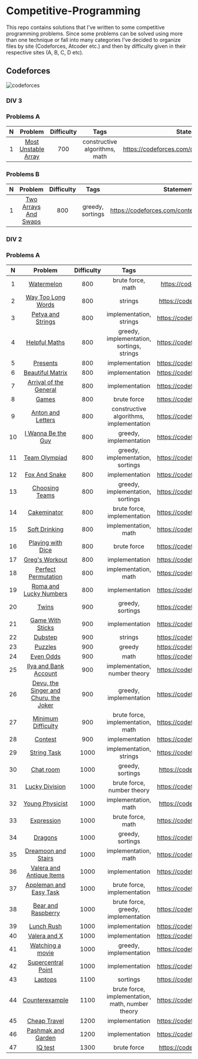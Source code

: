 # Competitive-Programming

This repo contains solutions that I've written to some competitive programming problems. Since some problems can be solved using more than one technique or fall into many categories I've decided to organize files by site (Codeforces, Atcoder etc.) and then by difficulty given in their respective sites (A, B, C, D etc).

## Codeforces
![codeforces](https://sta.codeforces.com/s/33823/images/codeforces-vs-coronavirus-65.png)

### DIV 3

### Problems A
**N**|**Problem**|**Difficulty**|**Tags**|**Statement**
:-----:|:-----:|:-----:|:-----:|:-----:
1|[Most Unstable Array](https://github.com/AbrMa/Competitive-Programming/blob/master/Codeforces/Div%203/A/Most%20Unstable%20Array.cpp)|700|constructive algorithms, math|https://codeforces.com/contest/1353/problem/A

### Problems B
**N**|**Problem**|**Difficulty**|**Tags**|**Statement**
:-----:|:-----:|:-----:|:-----:|:-----:
1|[Two Arrays And Swaps](https://github.com/AbrMa/Competitive-Programming/blob/master/Codeforces/Div%203/B/Two%20Arrays%20And%20Swaps.cpp)|800|greedy, sortings|https://codeforces.com/contest/1353/problem/B

### DIV 2

### Problems A
**N**|**Problem**|**Difficulty**|**Tags**|**Statement**
:-----:|:-----:|:-----:|:-----:|:-----:
1|[Watermelon](https://github.com/AbrMa/Competitive-Programming/blob/master/Codeforces/Div%202/A/Anton%20and%20Letters.cpp)|800|brute force, math|https://codeforces.com/problemset/problem/4/A
2|[Way Too Long Words](https://github.com/AbrMa/Competitive-Programming/blob/master/Codeforces/Div%202/A/Way%20Too%20Long%20Words.cpp)|800|strings|https://codeforces.com/problemset/problem/71/A
3|[Petya and Strings](https://github.com/AbrMa/Competitive-Programming/blob/master/Codeforces/Div%202/A/Petya%20and%20Strings.cpp)|800|implementation, strings|https://codeforces.com/problemset/problem/112/A
4|[Helpful Maths](https://github.com/AbrMa/Competitive-Programming/blob/master/Codeforces/Div%202/A/Helpful%20Maths.cpp)|800|greedy, implementation, sortings, strings|https://codeforces.com/problemset/problem/339/A
5|[Presents](https://github.com/AbrMa/Competitive-Programming/blob/master/Codeforces/Div%202/A/Presents.cpp)|800|implementation|https://codeforces.com/problemset/problem/136/A
6|[Beautiful Matrix](https://github.com/AbrMa/Competitive-Programming/blob/master/Codeforces/Div%202/A/Beautiful%20Matrix.cpp)|800|implementation|https://codeforces.com/problemset/problem/263/A
7|[Arrival of the General](https://github.com/AbrMa/Competitive-Programming/blob/master/Codeforces/Div%202/A/Arrival%20of%20the%20General.cpp)|800|implementation|https://codeforces.com/problemset/problem/144/A
8|[Games](https://github.com/AbrMa/Competitive-Programming/blob/master/Codeforces/Div%202/A/Games.cpp)|800|brute force|https://codeforces.com/problemset/problem/268/A
9|[Anton and Letters](https://github.com/AbrMa/Competitive-Programming/blob/master/Codeforces/Div%202/A/Anton%20and%20Letters.cpp)|800|constructive algorithms, implementation|https://codeforces.com/problemset/problem/443/A
10|[I Wanna Be the Guy](https://github.com/AbrMa/Competitive-Programming/blob/master/Codeforces/Div%202/A/I%20Wanna%20Be%20the%20Guy.cpp)|800|greedy, implementation|https://codeforces.com/problemset/problem/469/A
11|[Team Olympiad](https://github.com/AbrMa/Competitive-Programming/blob/master/Codeforces/Div%202/A/Team%20Olympiad.cpp)|800|greedy, implementation, sortings|https://codeforces.com/problemset/problem/490/A
12|[Fox And Snake](https://github.com/AbrMa/Competitive-Programming/blob/master/Codeforces/Div%202/A/Fox%20And%20Snake.cpp)|800|implementation|https://codeforces.com/problemset/problem/510/A
13|[Choosing Teams](https://github.com/AbrMa/Competitive-Programming/blob/master/Codeforces/Div%202/A/Choosing%20Teams.cpp)|800|greedy, implementation, sortings|https://codeforces.com/problemset/problem/432/A
14|[Cakeminator](https://github.com/AbrMa/Competitive-Programming/blob/master/Codeforces/Div%202/A/Cakeminator.cpp)|800|brute force, implementation|https://codeforces.com/problemset/problem/330/A
15|[Soft Drinking](https://github.com/AbrMa/Competitive-Programming/blob/master/Codeforces/Div%202/A/Soft%20Drinking.cpp)|800|implementation, math|https://codeforces.com/problemset/problem/151/A
16|[Playing with Dice](https://github.com/AbrMa/Competitive-Programming/blob/master/Codeforces/Div%202/A/Playing%20with%20Dice.cpp)|800|brute force|https://codeforces.com/problemset/problem/378/A
17|[Greg's Workout](https://github.com/AbrMa/Competitive-Programming/blob/master/Codeforces/Div%202/A/Greg's%20Workout.cpp)|800|implementation|https://codeforces.com/problemset/problem/255/A
18|[Perfect Permutation](https://github.com/AbrMa/Competitive-Programming/blob/master/Codeforces/Div%202/A/Perfect%20Permutation.cpp)|800|implementation, math|https://codeforces.com/problemset/problem/233/A
19|[Roma and Lucky Numbers](https://github.com/AbrMa/Competitive-Programming/blob/master/Codeforces/Div%202/A/Roma%20and%20Lucky%20Numbers.cpp)|800|implementation|https://codeforces.com/problemset/problem/262/A
20|[Twins](https://github.com/AbrMa/Competitive-Programming/blob/master/Codeforces/Div%202/A/Twins.cpp)|900|greedy, sortings|https://codeforces.com/problemset/problem/160/A
21|[Game With Sticks](https://github.com/AbrMa/Competitive-Programming/blob/master/Codeforces/Div%202/A/Game%20With%20Sticks.cpp)|900|implementation|https://codeforces.com/problemset/problem/451/A
22|[Dubstep](https://github.com/AbrMa/Competitive-Programming/blob/master/Codeforces/Div%202/A/Dubstep.cpp)|900|strings|https://codeforces.com/problemset/problem/208/A
23|[Puzzles](https://github.com/AbrMa/Competitive-Programming/blob/master/Codeforces/Div%202/A/Puzzles.cpp)|900|greedy|https://codeforces.com/problemset/problem/337/A
24|[Even Odds](https://github.com/AbrMa/Competitive-Programming/blob/master/Codeforces/Div%202/A/Even%20Odds.cpp)|900|math|https://codeforces.com/problemset/problem/318/A
25|[Ilya and Bank Account](https://github.com/AbrMa/Competitive-Programming/blob/master/Codeforces/Div%202/A/Ilya%20and%20Bank%20Account.cpp)|900|implementation, number theory|https://codeforces.com/problemset/problem/313/A
26|[Devu, the Singer and Churu, the Joker](https://github.com/AbrMa/Competitive-Programming/blob/master/Codeforces/Div%202/A/Devu%2C%20the%20Singer%20and%20Churu%2C%20the%20Joker.cpp)|900|greedy, implementation|https://codeforces.com/problemset/problem/439/A
27|[Minimum Difficulty](https://github.com/AbrMa/Competitive-Programming/blob/master/Codeforces/Div%202/A/Minimum%20Difficulty.cpp)|900|brute force, implementation, math|https://codeforces.com/problemset/problem/496/A
28|[Contest](https://github.com/AbrMa/Competitive-Programming/blob/master/Codeforces/Div%202/A/Contest.cpp)|900|implementation|https://codeforces.com/problemset/problem/501/A
29|[String Task](https://github.com/AbrMa/Competitive-Programming/blob/master/Codeforces/Div%202/A/String%20Task.cpp)|1000|implementation, strings|https://codeforces.com/problemset/problem/118/A
30|[Chat room](https://github.com/AbrMa/Competitive-Programming/blob/master/Codeforces/Div%202/A/Chat%20room.cpp)|1000|greedy, sortings|https://codeforces.com/problemset/problem/58/A
31|[Lucky Division](https://github.com/AbrMa/Competitive-Programming/blob/master/Codeforces/Div%202/A/Lucky%20Division.cpp)|1000|brute force, number theory|https://codeforces.com/problemset/problem/122/A
32|[Young Physicist](https://github.com/AbrMa/Competitive-Programming/blob/master/Codeforces/Div%202/A/Young%20Physicist.cpp)|1000|implementation, math|https://codeforces.com/problemset/problem/69/A
33|[Expression](https://github.com/AbrMa/Competitive-Programming/blob/master/Codeforces/Div%202/A/Expression.cpp)|1000|brute force, math|https://codeforces.com/problemset/problem/479/A
34|[Dragons](https://github.com/AbrMa/Competitive-Programming/blob/master/Codeforces/Div%202/A/Dragons.cpp)|1000|greedy, sortings|https://codeforces.com/problemset/problem/230/A
35|[Dreamoon and Stairs](https://github.com/AbrMa/Competitive-Programming/blob/master/Codeforces/Div%202/A/Dreamoon%20and%20Stairs.cpp)|1000|implementation, math|https://codeforces.com/problemset/problem/476/A
36|[Valera and Antique Items](https://github.com/AbrMa/Competitive-Programming/blob/master/Codeforces/Div%202/A/Valera%20and%20Antique%20Items.cpp)|1000|implementation|https://codeforces.com/problemset/problem/441/A
37|[Appleman and Easy Task](https://github.com/AbrMa/Competitive-Programming/blob/master/Codeforces/Div%202/A/Appleman%20and%20Easy%20Task.cpp)|1000|brute force, implementation|https://codeforces.com/problemset/problem/462/A
38|[Bear and Raspberry](https://github.com/AbrMa/Competitive-Programming/blob/master/Codeforces/Div%202/A/Bear%20and%20Raspberry.cpp)|1000|brute force, greedy, implementation|https://codeforces.com/problemset/problem/385/A
39|[Lunch Rush](https://github.com/AbrMa/Competitive-Programming/blob/master/Codeforces/Div%202/A/Lunch%20Rush.cpp)|1000|implementation|https://codeforces.com/problemset/problem/276/A
40|[Valera and X](https://github.com/AbrMa/Competitive-Programming/blob/master/Codeforces/Div%202/A/Valera%20and%20X.cpp)|1000|implementation|https://codeforces.com/problemset/problem/404/A
41|[Watching a movie](https://github.com/AbrMa/Competitive-Programming/blob/master/Codeforces/Div%202/A/Watching%20a%20movie.cpp)|1000|greedy, implementation|https://codeforces.com/problemset/problem/499/A
42|[Supercentral Point](https://github.com/AbrMa/Competitive-Programming/blob/master/Codeforces/Div%202/A/Supercentral%20Point.cpp)|1000|implementation|https://codeforces.com/problemset/problem/165/A
43|[Laptops](https://github.com/AbrMa/Competitive-Programming/blob/master/Codeforces/Div%202/A/Laptops.cpp)|1100|sortings|https://codeforces.com/problemset/problem/456/A
44|[Counterexample](https://github.com/AbrMa/Competitive-Programming/blob/master/Codeforces/Div%202/A/Counterexample.cpp)|1100|brute force, implementation, math, number theory|https://codeforces.com/problemset/problem/483/A
45|[Cheap Travel](https://github.com/AbrMa/Competitive-Programming/blob/master/Codeforces/Div%202/A/Cheap%20Travel.cpp)|1200|implementation|https://codeforces.com/problemset/problem/466/A
46|[Pashmak and Garden](https://github.com/AbrMa/Competitive-Programming/blob/master/Codeforces/Div%202/A/Pashmak%20and%20Garden.cpp)|1200|implementation|https://codeforces.com/problemset/problem/459/A
47|[IQ test](https://github.com/AbrMa/Competitive-Programming/blob/master/Codeforces/Div%202/A/IQ%20test.cpp)|1300|brute force|https://codeforces.com/problemset/problem/25/A
